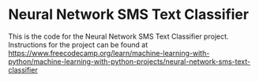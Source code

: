# Neural Network SMS Text Classifier

This is the code for the Neural Network SMS Text Classifier project. Instructions for the project can be found at https://www.freecodecamp.org/learn/machine-learning-with-python/machine-learning-with-python-projects/neural-network-sms-text-classifier
